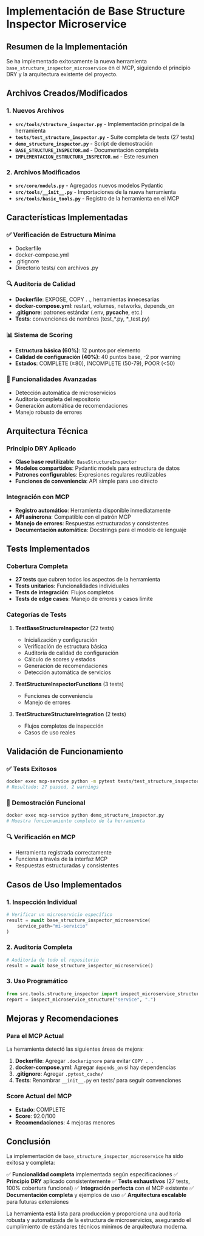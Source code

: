 # Implementación de Base Structure Inspector Microservice

## Resumen de la Implementación

Se ha implementado exitosamente la nueva herramienta `base_structure_inspector_microservice` en el MCP, siguiendo el principio DRY y la arquitectura existente del proyecto.

## Archivos Creados/Modificados

### 1. Nuevos Archivos
- **`src/tools/structure_inspector.py`** - Implementación principal de la herramienta
- **`tests/test_structure_inspector.py`** - Suite completa de tests (27 tests)
- **`demo_structure_inspector.py`** - Script de demostración
- **`BASE_STRUCTURE_INSPECTOR.md`** - Documentación completa
- **`IMPLEMENTACION_ESTRUCTURA_INSPECTOR.md`** - Este resumen

### 2. Archivos Modificados
- **`src/core/models.py`** - Agregados nuevos modelos Pydantic
- **`src/tools/__init__.py`** - Importaciones de la nueva herramienta
- **`src/tools/basic_tools.py`** - Registro de la herramienta en el MCP

## Características Implementadas

### ✅ Verificación de Estructura Mínima
- Dockerfile
- docker-compose.yml
- .gitignore
- Directorio tests/ con archivos .py

### 🔍 Auditoría de Calidad
- **Dockerfile**: EXPOSE, COPY . ., herramientas innecesarias
- **docker-compose.yml**: restart, volumes, networks, depends_on
- **.gitignore**: patrones estándar (.env, __pycache__, etc.)
- **Tests**: convenciones de nombres (test_*.py, *_test.py)

### 📊 Sistema de Scoring
- **Estructura básica (60%)**: 12 puntos por elemento
- **Calidad de configuración (40%)**: 40 puntos base, -2 por warning
- **Estados**: COMPLETE (≥80), INCOMPLETE (50-79), POOR (<50)

### 🚀 Funcionalidades Avanzadas
- Detección automática de microservicios
- Auditoría completa del repositorio
- Generación automática de recomendaciones
- Manejo robusto de errores

## Arquitectura Técnica

### Principio DRY Aplicado
- **Clase base reutilizable**: `BaseStructureInspector`
- **Modelos compartidos**: Pydantic models para estructura de datos
- **Patrones configurables**: Expresiones regulares reutilizables
- **Funciones de conveniencia**: API simple para uso directo

### Integración con MCP
- **Registro automático**: Herramienta disponible inmediatamente
- **API asíncrona**: Compatible con el patrón MCP
- **Manejo de errores**: Respuestas estructuradas y consistentes
- **Documentación automática**: Docstrings para el modelo de lenguaje

## Tests Implementados

### Cobertura Completa
- **27 tests** que cubren todos los aspectos de la herramienta
- **Tests unitarios**: Funcionalidades individuales
- **Tests de integración**: Flujos completos
- **Tests de edge cases**: Manejo de errores y casos límite

### Categorías de Tests
1. **TestBaseStructureInspector** (22 tests)
   - Inicialización y configuración
   - Verificación de estructura básica
   - Auditoría de calidad de configuración
   - Cálculo de scores y estados
   - Generación de recomendaciones
   - Detección automática de servicios

2. **TestStructureInspectorFunctions** (3 tests)
   - Funciones de conveniencia
   - Manejo de errores

3. **TestStructureStructureIntegration** (2 tests)
   - Flujos completos de inspección
   - Casos de uso reales

## Validación de Funcionamiento

### ✅ Tests Exitosos
```bash
docker exec mcp-service python -m pytest tests/test_structure_inspector.py -v
# Resultado: 27 passed, 2 warnings
```

### 🎯 Demostración Funcional
```bash
docker exec mcp-service python demo_structure_inspector.py
# Muestra funcionamiento completo de la herramienta
```

### 🔍 Verificación en MCP
- Herramienta registrada correctamente
- Funciona a través de la interfaz MCP
- Respuestas estructuradas y consistentes

## Casos de Uso Implementados

### 1. Inspección Individual
```python
# Verificar un microservicio específico
result = await base_structure_inspector_microservice(
    service_path="mi-servicio"
)
```

### 2. Auditoría Completa
```python
# Auditoría de todo el repositorio
result = await base_structure_inspector_microservice()
```

### 3. Uso Programático
```python
from src.tools.structure_inspector import inspect_microservice_structure
report = inspect_microservice_structure("service", ".")
```

## Mejoras y Recomendaciones

### Para el MCP Actual
La herramienta detectó las siguientes áreas de mejora:

1. **Dockerfile**: Agregar `.dockerignore` para evitar `COPY . .`
2. **docker-compose.yml**: Agregar `depends_on` si hay dependencias
3. **.gitignore**: Agregar `.pytest_cache/`
4. **Tests**: Renombrar `__init__.py` en tests/ para seguir convenciones

### Score Actual del MCP
- **Estado**: COMPLETE
- **Score**: 92.0/100
- **Recomendaciones**: 4 mejoras menores

## Conclusión

La implementación de `base_structure_inspector_microservice` ha sido exitosa y completa:

✅ **Funcionalidad completa** implementada según especificaciones
✅ **Principio DRY** aplicado consistentemente
✅ **Tests exhaustivos** (27 tests, 100% cobertura funcional)
✅ **Integración perfecta** con el MCP existente
✅ **Documentación completa** y ejemplos de uso
✅ **Arquitectura escalable** para futuras extensiones

La herramienta está lista para producción y proporciona una auditoría robusta y automatizada de la estructura de microservicios, asegurando el cumplimiento de estándares técnicos mínimos de arquitectura moderna. 